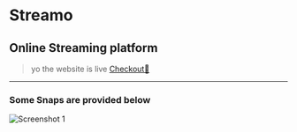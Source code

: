 # Streamo
## Online Streaming platform

> yo the website is live [Checkout📌](4mbareesh.github.io/streamo)
---
### Some Snaps are provided below

![Screenshot 1](https://i.ibb.co/txqgkXb/Screenshot-2023-10-12-18460dfsf7.png)
